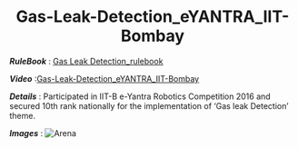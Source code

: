 <h1 align="center">
	Gas-Leak-Detection_eYANTRA_IIT-Bombay
</h1>

**_RuleBook_** : [Gas Leak Detection_rulebook](https://github.com/BKaiwalya/Gas-Leak-Detection_eYANTRA_IIT-Bombay/files/4434056/gd_rulebook.pdf)

**_Video_** :[Gas-Leak-Detection_eYANTRA_IIT-Bombay](https://drive.google.com/file/d/1qgxpHB3bniI5j6ELop6kInkH5pBiumbo/view?usp=sharing)

**_Details_** :
Participated in IIT-B e-Yantra Robotics Competition 2016 and secured 10th rank nationally for the implementation of ‘Gas leak Detection’ theme. 

**_Images_** :
![Arena](https://user-images.githubusercontent.com/63189206/78501437-01da4600-775c-11ea-86b8-5a2e1b5e17e3.jpg)
